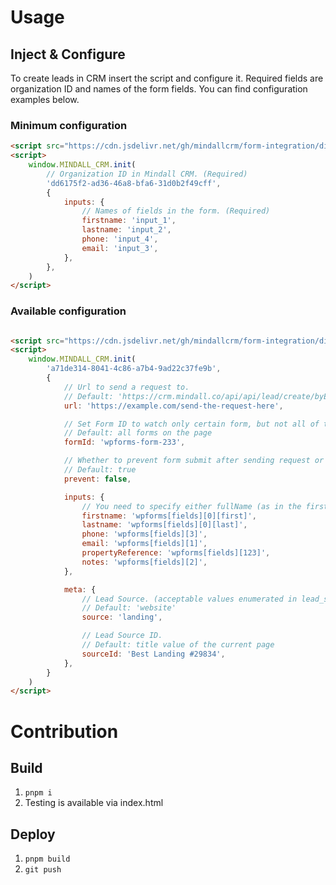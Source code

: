 # Usage

## Inject & Configure

To create leads in CRM insert the script and configure it.
Required fields are organization ID and names of the form fields.
You can find configuration examples below.

### Minimum configuration

```html
<script src="https://cdn.jsdelivr.net/gh/mindallcrm/form-integration/dist/inject.js"></script>
<script>
    window.MINDALL_CRM.init(
        // Organization ID in Mindall CRM. (Required)
        'dd6175f2-ad36-46a8-bfa6-31d0b2f49cff',
        {
            inputs: {
                // Names of fields in the form. (Required)
                firstname: 'input_1',
                lastname: 'input_2',
                phone: 'input_4',
                email: 'input_3',
            },
        },
    )
</script>
```

### Available configuration

```html

<script src="https://cdn.jsdelivr.net/gh/mindallcrm/form-integration/dist/inject.js"></script>
<script>
    window.MINDALL_CRM.init(
        'a71de314-8041-4c86-a7b4-9ad22c37fe9b',
        {
            // Url to send a request to.
            // Default: 'https://crm.mindall.co/api/api/lead/create/byExternalForm'
            url: 'https://example.com/send-the-request-here',

            // Set Form ID to watch only certain form, but not all of them.
            // Default: all forms on the page
            formId: 'wpforms-form-233',

            // Whether to prevent form submit after sending request or not.
            // Default: true
            prevent: false,

            inputs: {
                // You need to specify either fullName (as in the first example) or firstname & lastname
                firstname: 'wpforms[fields][0][first]',
                lastname: 'wpforms[fields][0][last]',
                phone: 'wpforms[fields][3]',
                email: 'wpforms[fields][1]',
                propertyReference: 'wpforms[fields][123]',
                notes: 'wpforms[fields][2]',
            },

            meta: {
                // Lead Source. (acceptable values enumerated in lead_source type in PostgreSQL)
                // Default: 'website'
                source: 'landing',

                // Lead Source ID.
                // Default: title value of the current page
                sourceId: 'Best Landing #29834',
            },
        }
    )
</script>
```

# Contribution

## Build

1. `pnpm i`
2. Testing is available via index.html

## Deploy

1. `pnpm build`
2. `git push`